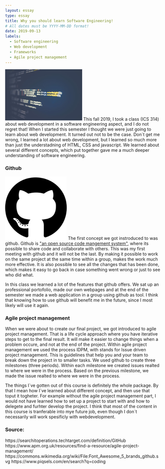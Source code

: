 ```yaml
---
layout: essay
type: essay
title: Why you should learn Software Engineering!
# All dates must be YYYY-MM-DD format!
date: 2019-09-13
labels:
  - Software engineering
  - Web development 
  - Frameworks 
  - Agile project management
---
```

<img class="ui medium left floated rounded image" src="../images/code.jpg" style="width:250px;">
This fall 2019, I took a class (ICS 314) about web development in a software engineering aspect, and I do not regret that! When I started this semester I thought we were just going to learn about web development. It turned out not to be the case. Don´t get me wrong, I learned a lot about web development, but I learned so much more than just the understadning of HTML, CSS and javascript. We learned about several different concepts, which put together gave me a much deeper understanding of software engineering. 


<h3>Github</h3>
<img class="ui medium right floated rounded image" src="../images/github.png" style="width:200px;">
The first concept we got instroduced to was github. Github is <a href="https://searchitoperations.techtarget.com/definition/GitHub">"an open source code mangement system"</a>, where its possible to share code and collaborate with others. This was my first meeting with github and it will not be the last. By making it possible to work on the same project at the same time within a group, makes the work much more effective. It is also possible to see all the changes that has been done, which makes it easy to go back in case something went wrong or just to see who did what.

In this class we learned a lot of the features that github offers. We sat up an professional portofolio, made our own webpages and at the end of the semester we made a web application in a group using github as tool. I think that knowing how to use github will benefit me in the future, since I most likely will use it again. 

	
<h3>Agile project management</h3>
When we were about to create our final project, we got introduced to agile project management. That is a life cycle approach where you have iterative steps to get to the final result. It will make it easier to change things when a problem occure, and not at the end of the project. Within agile project management we used the process IDPM, with stands for Issue driven project management. This is guidelines that help you and your team to break down the project in to smaller tasks. We used github to create three milestones (three periods). Within each milestone we created issues realted to where we were in the process. Based on the previous milestone, we made the issue realted to where we were in the process.


The things I´ve gotten out of this course is definitely the whole package. By that I mean how I´ve learned about different concept, and then use that  toput it togheter. For example without the agile project management part, I would not have learned how to set up a project to start with and how to delegete and furhter develop the project. I think that most of the content in this course is tranferable into mye future job, even though I don´t necessarily will work spesificly with webdevelopment. 



<h3>Source: </h3>
https://searchitoperations.techtarget.com/definition/GitHub
https://www.apm.org.uk/resources/find-a-resource/agile-project-management/
https://commons.wikimedia.org/wiki/File:Font_Awesome_5_brands_github.svg
https://www.piqsels.com/en/search?q=coding

